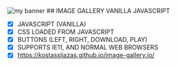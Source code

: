 <img src="https://user-images.githubusercontent.com/31342007/174409042-20f6e486-5aa5-46ad-bf79-a975f6d1f38c.png" alt="my banner">
## IMAGE GALLERY VANILLA JAVASCRIPT

- [x] JAVASCRIPT (VANILLA)
- [x] CSS LOADED FROM JAVASCRIPT
- [x] BUTTONS (LEFT, RIGHT, DOWNLOAD, PLAY)
- [x] SUPPORTS IE11, AND NORMAL WEB BROWSERS
- [x] https://kostassliazas.github.io/image-gallery.io/

